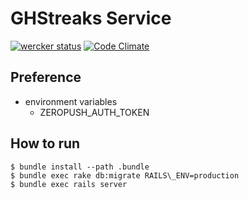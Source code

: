 GHStreaks Service
==================

[![wercker status](https://app.wercker.com/status/f3c6aafdec3059c01d93f8abe9d7e81e/s/ "wercker status")](https://app.wercker.com/project/bykey/f3c6aafdec3059c01d93f8abe9d7e81e) [![Code Climate](https://codeclimate.com/github/suer/ghstreaks-service.png)](https://codeclimate.com/github/suer/ghstreaks-service)

Preference
------------------

* environment variables
  - ZEROPUSH\_AUTH\_TOKEN

How to run
------------------

    $ bundle install --path .bundle
    $ bundle exec rake db:migrate RAILS\_ENV=production
    $ bundle exec rails server

